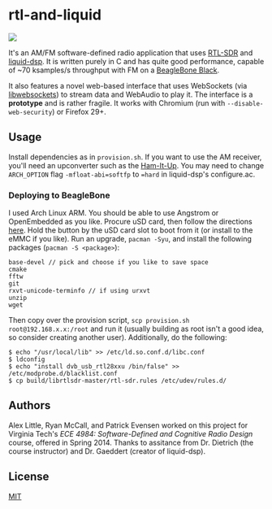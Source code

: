 # rtl-and-liquid

![](https://raw.githubusercontent.com/alxlit/rtl-and-liquid/master/interface.png)

It's an AM/FM software-defined radio application that uses [RTL-SDR](http://sdr.osmocom.org/trac/wiki/rtl-sdr) and [liquid-dsp](http://liquidsdr.org/). It is written purely in C and has quite good performance, capable of ~70 ksamples/s throughput with FM on a [BeagleBone Black](http://beagleboard.org/Products/BeagleBone%20Black).

It also features a novel web-based interface that uses WebSockets (via [libwebsockets](http://libwebsockets.org)) to stream data and WebAudio to play it.
The interface is a **prototype** and is rather fragile.
It works with Chromium (run with `--disable-web-security`) or Firefox 29+.

## Usage

Install dependencies as in `provision.sh`.
If you want to use the AM receiver, you'll need an upconverter such as the [Ham-It-Up](http://www.hamradioscience.com/ham-it-up-hf-converter/).
You may need to change `ARCH_OPTION` flag `-mfloat-abi=softfp` to `=hard` in liquid-dsp's configure.ac.

### Deploying to BeagleBone

I used Arch Linux ARM.
You should be able to use Angstrom or OpenEmbedded as you like.
Procure uSD card, then follow the directions [here](http://archlinuxarm.org/platforms/armv7/ti/beaglebone-black). Hold the button by the uSD card slot to boot from it (or install to the eMMC if you like). Run an upgrade, `pacman -Syu`, and install the following packages (`pacman -S <package>`):

```
base-devel // pick and choose if you like to save space
cmake
fftw
git
rxvt-unicode-terminfo // if using urxvt
unzip
wget
```

Then copy over the provision script, `scp provision.sh root@192.168.x.x:/root` and run it (usually building as root isn't a good idea, so consider creating another user).
Additionally, do the following:

```
$ echo "/usr/local/lib" >> /etc/ld.so.conf.d/libc.conf
$ ldconfig
$ echo "install dvb_usb_rtl28xxu /bin/false" >> /etc/modprobe.d/blacklist.conf
$ cp build/librtlsdr-master/rtl-sdr.rules /etc/udev/rules.d/
```

## Authors

Alex Little, Ryan McCall, and Patrick Evensen worked on this project for Virginia Tech's *ECE 4984: Software-Defined and Cognitive Radio Design* course, offered in Spring 2014.
Thanks to assitance from Dr. Dietrich (the course instructor) and Dr. Gaeddert (creator of liquid-dsp).

## License

[MIT](https://en.wikipedia.org/wiki/MIT_License)
